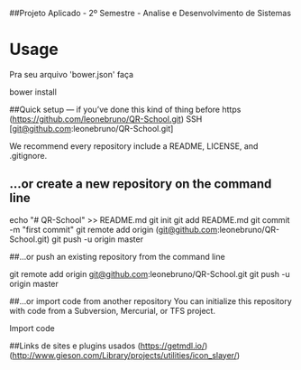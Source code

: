 ##Projeto Aplicado - 2º Semestre - Analise e Desenvolvimento de Sistemas

# Usage
Pra seu arquivo 'bower.json' faça
  
  bower install


##Quick setup — if you’ve done this kind of thing before
https (https://github.com/leonebruno/QR-School.git)
SSH [git@github.com:leonebruno/QR-School.git]

We recommend every repository include a README, LICENSE, and .gitignore.
## …or create a new repository on the command line
echo "# QR-School" >> README.md
git init
git add README.md
git commit -m "first commit"
git remote add origin (git@github.com:leonebruno/QR-School.git)
git push -u origin master

##…or push an existing repository from the command line

git remote add origin git@github.com:leonebruno/QR-School.git
git push -u origin master

##…or import code from another repository
You can initialize this repository with code from a Subversion, Mercurial, or TFS project.

Import code

##Links de sites e plugins usados
(https://getmdl.io/)
(http://www.gieson.com/Library/projects/utilities/icon_slayer/)
